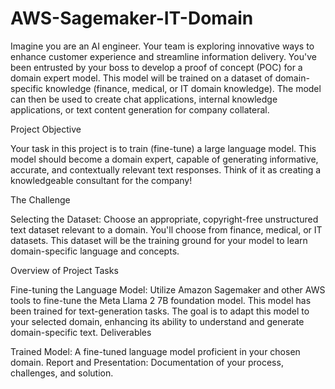# AWS-Sagemaker-IT-Domain

Imagine you are an AI engineer. Your team is exploring innovative ways to enhance customer experience and streamline information delivery. You've been entrusted by your boss to develop a proof of concept (POC) for a domain expert model. This model will be trained on a dataset of domain-specific knowledge (finance, medical, or IT domain knowledge). The model can then be used to create chat applications, internal knowledge applications, or text content generation for company collateral.

Project Objective

Your task in this project is to train (fine-tune) a large language model. This model should become a domain expert, capable of generating informative, accurate, and contextually relevant text responses. Think of it as creating a knowledgeable consultant for the company!

The Challenge

Selecting the Dataset: Choose an appropriate, copyright-free unstructured text dataset relevant to a domain. You'll choose from finance, medical, or IT datasets. This dataset will be the training ground for your model to learn domain-specific language and concepts.

Overview of Project Tasks

Fine-tuning the Language Model:
Utilize Amazon Sagemaker and other AWS tools to fine-tune the Meta Llama 2 7B foundation model. This model has been trained for text-generation tasks. The goal is to adapt this model to your selected domain, enhancing its ability to understand and generate domain-specific text.
Deliverables

Trained Model: A fine-tuned language model proficient in your chosen domain.
Report and Presentation: Documentation of your process, challenges, and solution.
